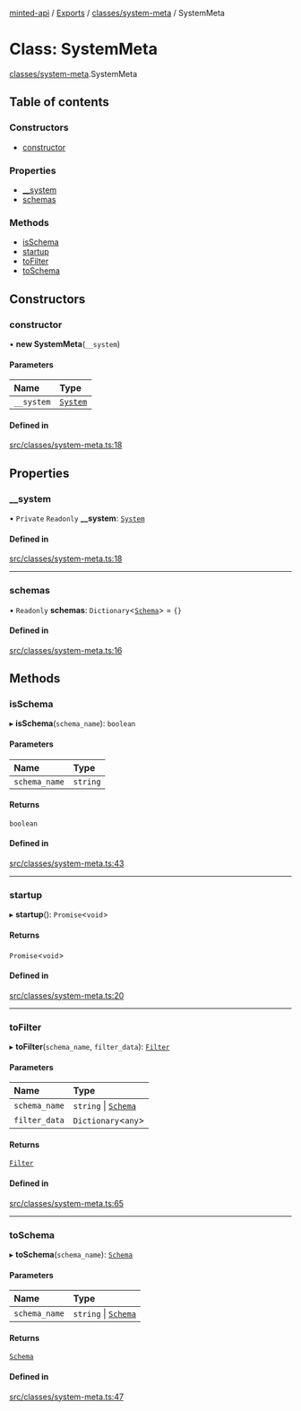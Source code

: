 [minted-api](../README.md) / [Exports](../modules.md) / [classes/system-meta](../modules/classes_system_meta.md) / SystemMeta

# Class: SystemMeta

[classes/system-meta](../modules/classes_system_meta.md).SystemMeta

## Table of contents

### Constructors

- [constructor](classes_system_meta.SystemMeta.md#constructor)

### Properties

- [\_\_system](classes_system_meta.SystemMeta.md#__system)
- [schemas](classes_system_meta.SystemMeta.md#schemas)

### Methods

- [isSchema](classes_system_meta.SystemMeta.md#isschema)
- [startup](classes_system_meta.SystemMeta.md#startup)
- [toFilter](classes_system_meta.SystemMeta.md#tofilter)
- [toSchema](classes_system_meta.SystemMeta.md#toschema)

## Constructors

### constructor

• **new SystemMeta**(`__system`)

#### Parameters

| Name | Type |
| :------ | :------ |
| `__system` | [`System`](classes_system.System.md) |

#### Defined in

[src/classes/system-meta.ts:18](https://github.com/ianzepp/minted-api-ts/blob/4ef4443/src/classes/system-meta.ts#L18)

## Properties

### \_\_system

• `Private` `Readonly` **\_\_system**: [`System`](classes_system.System.md)

#### Defined in

[src/classes/system-meta.ts:18](https://github.com/ianzepp/minted-api-ts/blob/4ef4443/src/classes/system-meta.ts#L18)

___

### schemas

• `Readonly` **schemas**: `Dictionary`<[`Schema`](classes_schema.Schema.md)\> = `{}`

#### Defined in

[src/classes/system-meta.ts:16](https://github.com/ianzepp/minted-api-ts/blob/4ef4443/src/classes/system-meta.ts#L16)

## Methods

### isSchema

▸ **isSchema**(`schema_name`): `boolean`

#### Parameters

| Name | Type |
| :------ | :------ |
| `schema_name` | `string` |

#### Returns

`boolean`

#### Defined in

[src/classes/system-meta.ts:43](https://github.com/ianzepp/minted-api-ts/blob/4ef4443/src/classes/system-meta.ts#L43)

___

### startup

▸ **startup**(): `Promise`<`void`\>

#### Returns

`Promise`<`void`\>

#### Defined in

[src/classes/system-meta.ts:20](https://github.com/ianzepp/minted-api-ts/blob/4ef4443/src/classes/system-meta.ts#L20)

___

### toFilter

▸ **toFilter**(`schema_name`, `filter_data`): [`Filter`](classes_filter.Filter.md)

#### Parameters

| Name | Type |
| :------ | :------ |
| `schema_name` | `string` \| [`Schema`](classes_schema.Schema.md) |
| `filter_data` | `Dictionary`<`any`\> |

#### Returns

[`Filter`](classes_filter.Filter.md)

#### Defined in

[src/classes/system-meta.ts:65](https://github.com/ianzepp/minted-api-ts/blob/4ef4443/src/classes/system-meta.ts#L65)

___

### toSchema

▸ **toSchema**(`schema_name`): [`Schema`](classes_schema.Schema.md)

#### Parameters

| Name | Type |
| :------ | :------ |
| `schema_name` | `string` \| [`Schema`](classes_schema.Schema.md) |

#### Returns

[`Schema`](classes_schema.Schema.md)

#### Defined in

[src/classes/system-meta.ts:47](https://github.com/ianzepp/minted-api-ts/blob/4ef4443/src/classes/system-meta.ts#L47)
